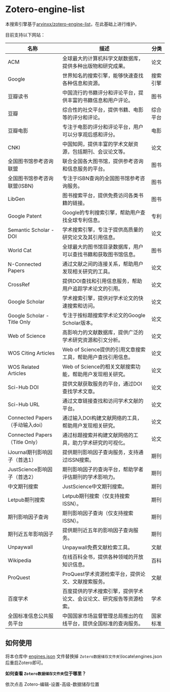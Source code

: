 # Zotero-engine-list

本搜索引擎基于[arvinxx/zotero-engine-list](https://github.com/arvinxx/zotero-engine-list)，在此基础上进行维护。

目前支持以下网站：

| 名称 | 描述 | 分类 |
| --- | --- | --- |
| ACM | 全球最大的计算机科学文献数据库，提供多种出版物和研究成果。 | 论文 |
| Google | 世界知名的搜索引擎，能够快速查找各种信息和资源。 | 搜索引擎 |
| 豆瓣读书 | 中国流行的书籍评分和评论平台，提供丰富的书籍信息和用户评论。 | 图书 |
| 豆瓣 | 综合性的社交平台，提供书籍、电影等的评分和评论。 | 综合平台 |
| 豆瓣电影 | 专注于电影的评分和评论平台，用户可以分享观后感和评分。 | 电影 |
| CNKI | 中国知网，提供丰富的学术文献资源，包括期刊、会议论文等。 | 论文 |
| 全国图书馆参考咨询联盟 | 联合全国各大图书馆，提供参考咨询和信息服务的平台。 | 图书 |
| 全国图书馆参考咨询联盟(ISBN) | 专注于ISBN查询的全国图书馆参考咨询服务。 | 图书 |
| LibGen | 图书搜索平台，提供免费访问各类书籍的链接。 | 图书 |
| Google Patent | Google的专利搜索引擎，帮助用户查找全球专利信息。 | 专利 |
| Semantic Scholar - DOI | 学术搜索引擎，专注于提供高质量的研究论文及其引用信息。 | 论文 |
| World Cat | 全球最大的图书馆目录数据库，用户可以查找书籍和获取图书馆信息。 | 图书 |
| N-Connected Papers | 通过文献之间的连接关系，帮助用户发现相关研究的工具。 | 论文 |
| CrossRef | 提供DOI查找和引用信息服务，帮助用户追踪学术论文的引用。 | 论文 |
| Google Scholar | 学术搜索引擎，提供对学术论文的快速搜索和访问。 | 论文 |
| Google Scholar - Title Only | 专注于按标题搜索学术论文的Google Scholar版本。 | 论文 |
| Web of Science | 高影响力的文献数据库，提供广泛的学术研究资源和引文分析。 | 论文 |
| WOS Citing Articles | Web of Science提供的引用文章搜索工具，帮助用户查找引用信息。 | 论文 |
| WOS Related Articles | Web of Science的相关文献搜索功能，帮助用户发现相关研究。 | 论文 |
| Sci-Hub DOI | 提供文献获取服务的平台，通过DOI查找学术文章。 | 论文 |
| Sci-Hub URL | 通过文章链接查找和访问学术文献的平台。 | 论文 |
| Connected Papers（手动输入doi） | 通过输入DOI构建文献网络的工具，帮助用户发现相关研究。 | 论文 |
| Connected Papers（Title Only） | 通过标题搜索并构建文献网络的工具，助力学术研究的可视化。 | 论文 |
| iJournal期刊影响因子（首选1） | 提供期刊影响因子查询服务，支持通过ISSN搜索。 | 期刊 |
| JustScience影响因子（首选2） | 期刊影响因子的查询平台，帮助学者评估期刊的学术影响力。 | 期刊 |
| 中文期刊搜索                      | JustScience中文期刊搜索。                                     | 期刊     |
| Letpub期刊搜索                    | Letpub期刊搜索（仅支持搜索ISSN）。                            | 期刊     |
| 期刊影响因子查询                  | 期刊影响因子查询（仅支持搜索ISSN）。                          | 期刊     |
| 期刊近五年影响因子                | 提供期刊近五年的影响因子查询服务。                           | 期刊     |
| Unpaywall                        | Unpaywall免费文献检索工具。                                   | 文献     |
| Wikipedia                        | 在线百科全书，提供各种领域的开放知识信息。                   | 百科     |
| ProQuest                         | ProQuest学术资源检索平台，提供论文、文献搜索服务。            | 文献     |
| 百度学术                         | 百度提供的学术搜索引擎，提供学术论文、会议论文、研究报告等资源检索。 | 学术     |
| 全国标准信息公共服务平台          | 中国国家市场监督管理总局推出的在线平台，提供全国标准的查询服务。 | 国家标准     |


## 如何使用

将本仓库中 [engines.json](engines.json) 文件替换掉 `Zotero数据储存文件夹`\locate\engines.json 后重启Zotero即可。

**如何查看 `Zotero数据储存文件夹`位于哪里？**

依次点击 Zotero-编辑-设置-高级-数据储存位置
